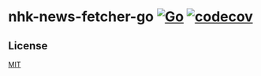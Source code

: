 # nhk-news-fetcher-go [![Go](https://github.com/nhk-news-web-easy/nhk-news-fetcher-go/actions/workflows/build.yml/badge.svg?branch=main)](https://github.com/nhk-news-web-easy/nhk-news-fetcher-go/actions/workflows/build.yml) [![codecov](https://codecov.io/gh/nhk-news-web-easy/nhk-news-fetcher-go/branch/main/graph/badge.svg?token=YCDAGUU5K1)](https://codecov.io/gh/nhk-news-web-easy/nhk-news-fetcher-go)

## License
[MIT](LICENSE)
